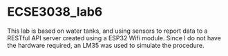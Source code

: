 # ECSE3038_lab6

This lab is based on water tanks, and using sensors to report data to a RESTful API server created using a ESP32 Wifi module. 
Since I do not have the hardware required, an LM35 was used to simulate the procedure.
